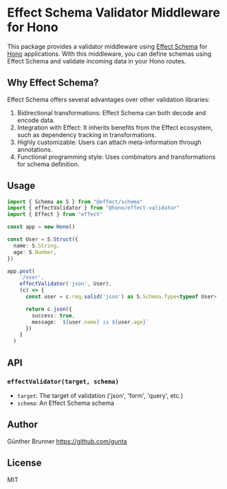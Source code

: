 # Effect Schema Validator Middleware for Hono

This package provides a validator middleware using [Effect Schema](https://github.com/Effect-TS/effect/blob/main/packages/schema/README.md) for [Hono](https://honojs.dev) applications. With this middleware, you can define schemas using Effect Schema and validate incoming data in your Hono routes.

## Why Effect Schema?

Effect Schema offers several advantages over other validation libraries:

1. Bidirectional transformations: Effect Schema can both decode and encode data.
2. Integration with Effect: It inherits benefits from the Effect ecosystem, such as dependency tracking in transformations.
3. Highly customizable: Users can attach meta-information through annotations.
4. Functional programming style: Uses combinators and transformations for schema definition.


## Usage

```ts
import { Schema as S } from "@effect/schema"
import { effectValidator } from "@hono/effect-validator"
import { Effect } from "effect"

const app = new Hono()

const User = S.Struct({
  name: S.String,
  age: S.Number,
})

app.post(
    '/user',
    effectValidator('json', User),
    (c) => {
      const user = c.req.valid('json') as S.Schema.Type<typeof User>

      return c.json({
        success: true,
        message: `${user.name} is ${user.age}`
      })
    }
  )
```

## API

### `effectValidator(target, schema)`

- `target`: The target of validation ('json', 'form', 'query', etc.)
- `schema`: An Effect Schema schema


## Author

Günther Brunner <https://github.com/gunta>

## License

MIT
